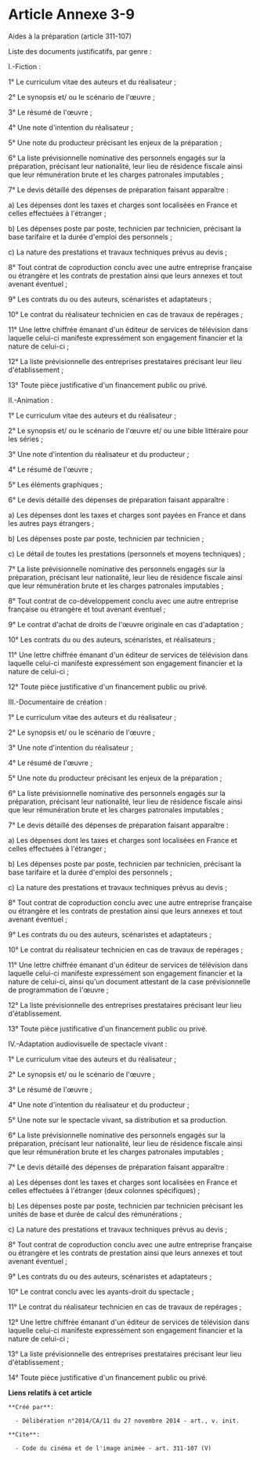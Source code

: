 # Article Annexe 3-9

Aides à la préparation (article 311-107) 

Liste des documents justificatifs, par genre : 

I.-Fiction : 

1° Le curriculum vitae des auteurs et du réalisateur ; 

2° Le synopsis et/ ou le scénario de l'œuvre ; 

3° Le résumé de l'œuvre ; 

4° Une note d'intention du réalisateur ; 

5° Une note du producteur précisant les enjeux de la préparation ; 

6° La liste prévisionnelle nominative des personnels engagés sur la préparation, précisant leur nationalité, leur lieu de
résidence fiscale ainsi que leur rémunération brute et les charges patronales imputables ; 

7° Le devis détaillé des dépenses de préparation faisant apparaître : 

a) Les dépenses dont les taxes et charges sont localisées en France et celles effectuées à l'étranger ; 

b) Les dépenses poste par poste, technicien par technicien, précisant la base tarifaire et la durée d'emploi des
personnels ; 

c) La nature des prestations et travaux techniques prévus au devis ; 

8° Tout contrat de coproduction conclu avec une autre entreprise française ou étrangère et les contrats de prestation ainsi
que leurs annexes et tout avenant éventuel ; 

9° Les contrats du ou des auteurs, scénaristes et adaptateurs ; 

10° Le contrat du réalisateur technicien en cas de travaux de repérages ; 

11° Une lettre chiffrée émanant d'un éditeur de services de télévision dans laquelle celui-ci manifeste expressément son
engagement financier et la nature de celui-ci ; 

12° La liste prévisionnelle des entreprises prestataires précisant leur lieu d'établissement ; 

13° Toute pièce justificative d'un financement public ou privé. 

II.-Animation : 

1° Le curriculum vitae des auteurs et du réalisateur ; 

2° Le synopsis et/ ou le scénario de l'œuvre et/ ou une bible littéraire pour les séries ; 

3° Une note d'intention du réalisateur et du producteur ; 

4° Le résumé de l'œuvre ; 

5° Les éléments graphiques ; 

6° Le devis détaillé des dépenses de préparation faisant apparaître : 

a) Les dépenses dont les taxes et charges sont payées en France et dans les autres pays étrangers ; 

b) Les dépenses poste par poste, technicien par technicien ; 

c) Le détail de toutes les prestations (personnels et moyens techniques) ; 

7° La liste prévisionnelle nominative des personnels engagés sur la préparation, précisant leur nationalité, leur lieu de
résidence fiscale ainsi que leur rémunération brute et les charges patronales imputables ; 

8° Tout contrat de co-développement conclu avec une autre entreprise française ou étrangère et tout avenant éventuel ; 

9° Le contrat d'achat de droits de l'œuvre originale en cas d'adaptation ; 

10° Les contrats du ou des auteurs, scénaristes, et réalisateurs ; 

11° Une lettre chiffrée émanant d'un éditeur de services de télévision dans laquelle celui-ci manifeste expressément son
engagement financier et la nature de celui-ci ; 

12° Toute pièce justificative d'un financement public ou privé. 

III.-Documentaire de création : 

1° Le curriculum vitae des auteurs et du réalisateur ; 

2° Le synopsis et/ ou le scénario de l'œuvre ; 

3° Une note d'intention du réalisateur ; 

4° Le résumé de l'œuvre ; 

5° Une note du producteur précisant les enjeux de la préparation ; 

6° La liste prévisionnelle nominative des personnels engagés sur la préparation, précisant leur nationalité, leur lieu de
résidence fiscale ainsi que leur rémunération brute et les charges patronales imputables ; 

7° Le devis détaillé des dépenses de préparation faisant apparaître : 

a) Les dépenses dont les taxes et charges sont localisées en France et celles effectuées à l'étranger ; 

b) Les dépenses poste par poste, technicien par technicien, précisant la base tarifaire et la durée d'emploi des
personnels ; 

c) La nature des prestations et travaux techniques prévus au devis ; 

8° Tout contrat de coproduction conclu avec une autre entreprise française ou étrangère et les contrats de prestation ainsi
que leurs annexes et tout avenant éventuel ; 

9° Les contrats du ou des auteurs, scénaristes et adaptateurs ; 

10° Le contrat du réalisateur technicien en cas de travaux de repérages ; 

11° Une lettre chiffrée émanant d'un éditeur de services de télévision dans laquelle celui-ci manifeste expressément son
engagement financier et la nature de celui-ci, ainsi qu'un document attestant de la case prévisionnelle de programmation de
l'œuvre ; 

12° La liste prévisionnelle des entreprises prestataires précisant leur lieu d'établissement. 

13° Toute pièce justificative d'un financement public ou privé. 

IV.-Adaptation audiovisuelle de spectacle vivant : 

1° Le curriculum vitae des auteurs et du réalisateur ; 

2° Le synopsis et/ ou le scénario de l'œuvre ; 

3° Le résumé de l'œuvre ; 

4° Une note d'intention du réalisateur et du producteur ; 

5° Une note sur le spectacle vivant, sa distribution et sa production. 

6° La liste prévisionnelle nominative des personnels engagés sur la préparation, précisant leur nationalité, leur lieu de
résidence fiscale ainsi que leur rémunération brute et les charges patronales imputables ; 

7° Le devis détaillé des dépenses de préparation faisant apparaître : 

a) Les dépenses dont les taxes et charges sont localisées en France et celles effectuées à l'étranger (deux colonnes
spécifiques) ; 

b) Les dépenses poste par poste, technicien par technicien précisant les unités de base et durée de calcul des
rémunérations ; 

c) La nature des prestations et travaux techniques prévus au devis ; 

8° Tout contrat de coproduction conclu avec une autre entreprise française ou étrangère et les contrats de prestation ainsi
que leurs annexes et tout avenant éventuel ; 

9° Les contrats du ou des auteurs, scénaristes et adaptateurs ; 

10° Le contrat conclu avec les ayants-droit du spectacle ; 

11° Le contrat du réalisateur technicien en cas de travaux de repérages ; 

12° Une lettre chiffrée émanant d'un éditeur de services de télévision dans laquelle celui-ci manifeste expressément son
engagement financier et la nature de celui-ci ; 

13° La liste prévisionnelle des entreprises prestataires précisant leur lieu d'établissement ; 

14° Toute pièce justificative d'un financement public ou privé.

**Liens relatifs à cet article**

	**Créé par**:

	  - Délibération n°2014/CA/11 du 27 novembre 2014 - art., v. init.

	**Cite**:

	  - Code du cinéma et de l'image animée - art. 311-107 (V)
